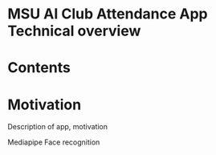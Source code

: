 # MSU AI Club Attendance App Technical overview





# Contents


# Motivation
Description of app, motivation

Mediapipe
Face recognition